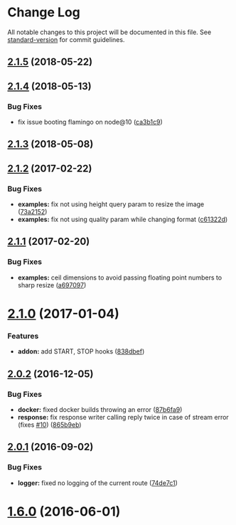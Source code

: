 # Change Log

All notable changes to this project will be documented in this file. See [standard-version](https://github.com/conventional-changelog/standard-version) for commit guidelines.

<a name="2.1.5"></a>
## [2.1.5](https://github.com/piobyte/flamingo/compare/v2.1.4...v2.1.5) (2018-05-22)



<a name="2.1.4"></a>
## [2.1.4](https://github.com/piobyte/flamingo/compare/v2.1.3...v2.1.4) (2018-05-13)


### Bug Fixes

* fix issue booting flamingo on node@10 ([ca3b1c9](https://github.com/piobyte/flamingo/commit/ca3b1c9))



<a name="2.1.3"></a>
## [2.1.3](https://github.com/piobyte/flamingo/compare/v2.1.2...v2.1.3) (2018-05-08)



<a name="2.1.2"></a>
## [2.1.2](https://github.com/piobyte/flamingo/compare/v2.1.1...v2.1.2) (2017-02-22)


### Bug Fixes

* **examples:** fix not using height query param to resize the image ([73a2152](https://github.com/piobyte/flamingo/commit/73a2152))
* **examples:** fix not using quality param while changing format ([c61322d](https://github.com/piobyte/flamingo/commit/c61322d))



<a name="2.1.1"></a>
## [2.1.1](https://github.com/piobyte/flamingo/compare/v2.1.0...v2.1.1) (2017-02-20)


### Bug Fixes

* **examples:** ceil dimensions to avoid passing floating point numbers to sharp resize ([a697097](https://github.com/piobyte/flamingo/commit/a697097))



<a name="2.1.0"></a>
# [2.1.0](https://github.com/piobyte/flamingo/compare/v2.0.2...v2.1.0) (2017-01-04)


### Features

* **addon:** add START, STOP hooks ([838dbef](https://github.com/piobyte/flamingo/commit/838dbef))



<a name="2.0.2"></a>
## [2.0.2](https://github.com/piobyte/flamingo/compare/v2.0.1...v2.0.2) (2016-12-05)


### Bug Fixes

* **docker:** fixed docker builds throwing an error ([87b6fa9](https://github.com/piobyte/flamingo/commit/87b6fa9))
* **response:** fix response writer calling reply twice in case of stream error (fixes [#10](https://github.com/piobyte/flamingo/issues/10)) ([865b9eb](https://github.com/piobyte/flamingo/commit/865b9eb))



<a name="2.0.1"></a>
## [2.0.1](https://github.com/piobyte/flamingo/compare/v2.0.0...v2.0.1) (2016-09-02)


### Bug Fixes

* **logger:** fixed no logging of the current route ([74de7c1](https://github.com/piobyte/flamingo/commit/74de7c1))



<a name="1.6.0"></a>
# [1.6.0](https://github.com/piobyte/flamingo/compare/v1.5.0...v1.6.0) (2016-06-01)
